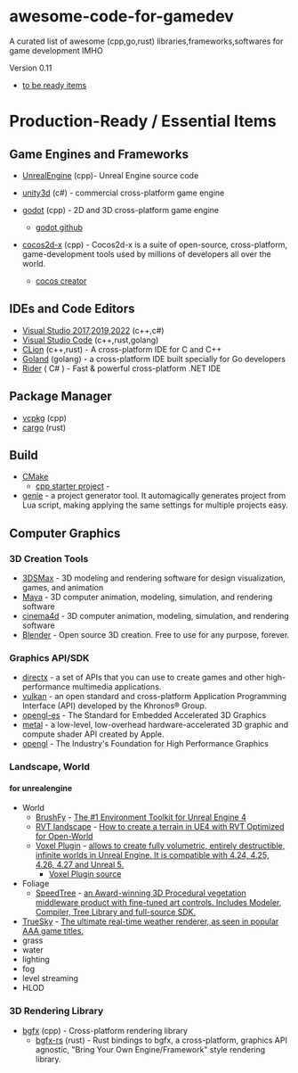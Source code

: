 # awesome-code-for-gamedev

A curated list of awesome (cpp,go,rust) libraries,frameworks,softwares for game development IMHO

Version 0.11

* [to be ready items](README-todo.md)

# Production-Ready / Essential Items

## Game Engines and Frameworks

* [UnrealEngine](https://github.com/EpicGames/UnrealEngine) (cpp)- Unreal Engine source code 

* [unity3d](https://unity.com) (c#) - commercial cross-platform game engine

* [godot](https://godotengine.org/) (cpp) - 2D and 3D cross-platform game engine
  * [godot github](https://github.com/godotengine/godot) 
* [cocos2d-x](https://github.com/cocos2d/cocos2d-x) (cpp) - Cocos2d-x is a suite of open-source, cross-platform, game-development tools used by millions of developers all over the world. 
  * [cocos creator](https://www.cocos.com/en/)
  

## IDEs and Code Editors

* [Visual Studio 2017,2019,2022](https://visualstudio.microsoft.com/) (c++,c#)
* [Visual Studio Code](https://code.visualstudio.com/) (c++,rust,golang)
* [CLion](https://www.jetbrains.com/clion/) (c++,rust) - A cross-platform IDE for C and C++
* [Goland](https://www.jetbrains.com/go/)  (golang) - a cross-platform IDE built specially for Go developers
* [Rider](https://www.jetbrains.com/rider/) ( C# ) - Fast & powerful cross-platform .NET IDE

## Package Manager

* [vcpkg](https://github.com/Microsoft/vcpkg) (cpp)
* [cargo](https://github.com/rust-lang/cargo) (rust)

## Build

* [CMake](https://cmake.org/download/) 
  * [cpp starter project](https://github.com/lefticus/cpp_starter_project) - 
* [genie](https://github.com/bkaradzic/genie) - a project generator tool. It automagically generates project from Lua script, making applying the same settings for multiple projects easy.


## Computer Graphics 

### 3D Creation Tools

* [3DSMax](https://www.autodesk.com/products/3ds-max/overview) - 3D modeling and rendering software for design visualization, games, and animation
* [Maya](https://www.autodesk.com/products/maya/overview) - 3D computer animation, modeling, simulation, and rendering software
* [cinema4d](https://www.maxon.net/en/cinema-4d) - 3D computer animation, modeling, simulation, and rendering software
* [Blender](https://github.com/blender/blender) - Open source 3D creation. Free to use for any purpose, forever.

### Graphics API/SDK 

* [directx](https://docs.microsoft.com/en-us/windows/win32/getting-started-with-directx-graphics) - a set of APIs that you can use to create games and other high-performance multimedia applications. 
* [vulkan](https://www.amd.com/en/technologies/vulkan) - an open standard and cross-platform Application Programming Interface (API) developed by the Khronos® Group.
* [opengl-es](https://www.khronos.org/opengles/) - The Standard for Embedded Accelerated 3D Graphics
* [metal](https://developer.apple.com/metal/) - a low-level, low-overhead hardware-accelerated 3D graphic and compute shader API created by Apple.
* [opengl](https://www.opengl.org/) - The Industry's Foundation for High Performance Graphics


### Landscape, World

#### for unrealengine

* World 
  * [BrushFy](https://www.brushify.io/) - [The #1 Environment Toolkit for Unreal Engine 4](https://youtu.be/pH0Sq58ZpSo)
  * [RVT landscape](https://game-developers.org/unreal-engine-landscape-how-to-create-a-terrain-in-ue4-with-rvt-optimized-for-open-world/) - [How to create a terrain in UE4 with RVT Optimized for Open-World](https://youtu.be/KazQVWYwKAI)
  * [Voxel Plugin](https://voxelplugin.com/) - [allows to create fully volumetric, entirely destructible, infinite worlds in Unreal Engine. It is compatible with 4.24, 4.25, 4.26, 4.27 and Unreal 5.](https://youtu.be/hqhHRdcakv4)
    * [Voxel Plugin source](https://github.com/Phyronnaz/VoxelPlugin) 
* Foliage
  * [SpeedTree](https://store.speedtree.com/) - [an Award-winning 3D Procedural vegetation middleware product with fine-tuned art controls.  Includes Modeler, Compiler, Tree Library and full-source SDK.](https://youtu.be/O3tu926ykvM)
* [TrueSky](https://simul.co/truesky-pro/) - [The ultimate real-time weather renderer, as seen in popular AAA game titles.](https://youtu.be/rYSM40OaP20)
* grass 
* water 
* lighting
* fog 
* level streaming 
* HLOD

### 3D Rendering Library 

* [bgfx](https://github.com/bkaradzic/bgfx) (cpp) - Cross-platform rendering library
  * [bgfx-rs](https://github.com/emoon/bgfx-rs) (rust) - Rust bindings to bgfx, a cross-platform, graphics API agnostic, "Bring Your Own Engine/Framework" style rendering library.

